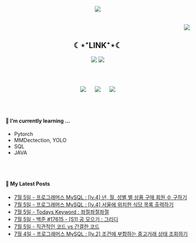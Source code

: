 

<div align="center">
<img src="https://capsule-render.vercel.app/api?type=waving&color=timeGradient&height=300&section=header&text=JAMONG%205&fontSize=90" /> <br>
<!-- <body style="font-size:100px">반갑습니다! 머신러닝 엔지니어, CV 딥러닝 모델링 직무를 지망하는 개발자의 깃허브 입니다.</body> -->
<br><br>
</div>
<div align="right">
  <img src="https://hits.seeyoufarm.com/api/count/incr/badge.svg?url=https%3A%2F%2Fgithub.com%2Fjennifer060697&count_bg=%23708FD3&title_bg=%23515151&icon=ghostery.svg&icon_color=%23E7E7E7&title=HITS%21%21&edge_flat=false"/>
</div>

<h2 align="center">☾⋆⁺LINK⁺⋆☾</h2>
<div align="center">
  <a href="https://jamong-5.tistory.com/"><img src="https://img.shields.io/badge/DailyBlog-09B3AF?style=flat-square&logo=Tistory&logoColor=white&link=https://jamong-5.tistory.com/"/></a>
<!--   <a href="https://www.kaggle.com/jamong5"><img src="https://img.shields.io/badge/Kaggle-20BEFF?style=flat-square&logo=Kaggle&logoColor=white&link=https://www.kaggle.com/jamong5"/></a> -->
  <a href="mailto:oennifer060697@gmail.com"><img src="https://img.shields.io/badge/Email-FF4785?style=flat-square&logo=Gmail&logoColor=white&link=mailto:oennifer060697@gmail.com"/></a>
</div>

<!-- <h2 align="center">☾⋆⁺Available⁺⋆☾</h2>
<div align="center">
  <img src="https://img.shields.io/badge/Python-00B1E7?logo=Python&logoColor=white"/>
  <img src="https://img.shields.io/badge/C++-00599C?logo=C%2B%2B&logoColor=white"/>
  <img src="https://img.shields.io/badge/C-000000?logo=C&logoColor=white"/>
</div> -->

<br><br>

<div align="center">
  <img src = "https://github-readme-stats.vercel.app/api?username=jennifer060697&theme=great-gatsby&show_icons=true">
  <t>&nbsp;&nbsp;&nbsp;&nbsp;</t>
  <img src = "http://mazassumnida.wtf/api/v2/generate_badge?boj=jennifer0606">
  <t>&nbsp;&nbsp;&nbsp;&nbsp;</t>
  <img src = "https://github-readme-stats.vercel.app/api/top-langs/?username=jennifer060697&layout=compact">
</div>

<br><br>

#### 🌱 I’m currently learning ...
- Pytorch
- MMDectection, YOLO
- SQL
- JAVA

<br><br>
#### 🌱 My Latest Posts

 - [7월 5일 - 프로그래머스 MySQL : [lv.4] 년, 월, 성별 별 상품 구매 회원 수 구하기](https://jamong-5.tistory.com/entry/%ED%94%84%EB%A1%9C%EA%B7%B8%EB%9E%98%EB%A8%B8%EC%8A%A4-MySQL-lv4-%EB%85%84-%EC%9B%94-%EC%84%B1%EB%B3%84-%EB%B3%84-%EC%83%81%ED%92%88-%EA%B5%AC%EB%A7%A4-%ED%9A%8C%EC%9B%90-%EC%88%98-%EA%B5%AC%ED%95%98%EA%B8%B0)
 - [7월 5일 - 프로그래머스 MySQL : [lv.4] 서울에 위치한 식당 목록 출력하기](https://jamong-5.tistory.com/entry/%ED%94%84%EB%A1%9C%EA%B7%B8%EB%9E%98%EB%A8%B8%EC%8A%A4-MySQL-lv4-%EC%84%9C%EC%9A%B8%EC%97%90-%EC%9C%84%EC%B9%98%ED%95%9C-%EC%8B%9D%EB%8B%B9-%EB%AA%A9%EB%A1%9D-%EC%B6%9C%EB%A0%A5%ED%95%98%EA%B8%B0)
 - [7월 5일 - Todays Keyword : 좌절좌절좌절](https://jamong-5.tistory.com/entry/Todays-Keyword-%EC%A2%8C%EC%A0%88%EC%A2%8C%EC%A0%88%EC%A2%8C%EC%A0%88)
 - [7월 5일 - 백준 #17615 - [S1] 공 모으기 : 그리디](https://jamong-5.tistory.com/entry/%EB%B0%B1%EC%A4%80-17615-S1-%EA%B3%B5-%EB%AA%A8%EC%9C%BC%EA%B8%B0-%EA%B7%B8%EB%A6%AC%EB%94%94)
 - [7월 5일 - 직관적인 코드 vs 간결한 코드](https://jamong-5.tistory.com/entry/%EC%A7%81%EA%B4%80%EC%A0%81%EC%9D%B8-%EC%BD%94%EB%93%9C-vs-%EA%B0%84%EA%B2%B0%ED%95%9C-%EC%BD%94%EB%93%9C)
 - [7월 4일 - 프로그래머스 MySQL : [lv.2] 조건에 부합하는 중고거래 상태 조회하기](https://jamong-5.tistory.com/entry/%ED%94%84%EB%A1%9C%EA%B7%B8%EB%9E%98%EB%A8%B8%EC%8A%A4-MySQL-lv2-%EC%A1%B0%EA%B1%B4%EC%97%90-%EB%B6%80%ED%95%A9%ED%95%98%EB%8A%94-%EC%A4%91%EA%B3%A0%EA%B1%B0%EB%9E%98-%EC%83%81%ED%83%9C-%EC%A1%B0%ED%9A%8C%ED%95%98%EA%B8%B0)
